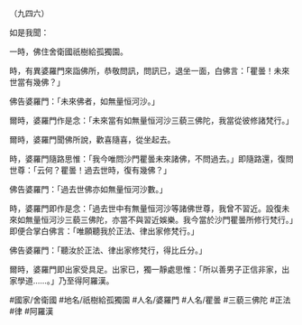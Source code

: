 （九四六）

如是我聞：

一時，佛住舍衛國祇樹給孤獨園。

時，有異婆羅門來詣佛所，恭敬問訊，問訊已，退坐一面，白佛言：「瞿曇！未來世當有幾佛？」

佛告婆羅門：「未來佛者，如無量恒河沙。」

爾時，婆羅門作是念：「未來當有如無量恒河沙三藐三佛陀，我當從彼修諸梵行。」

爾時，婆羅門聞佛所說，歡喜隨喜，從坐起去。

時，婆羅門隨路思惟：「我今唯問沙門瞿曇未來諸佛，不問過去。」即隨路還，復問世尊：「云何？瞿曇！過去世時，復有幾佛？」

佛告婆羅門：「過去世佛亦如無量恒河沙數。」

時，婆羅門即作是念：「過去世中有無量恒河沙等諸佛世尊，我曾不習近。設復未來如無量恒河沙三藐三佛陀，亦當不與習近娛樂。我今當於沙門瞿曇所修行梵行。」即便合掌白佛言：「唯願聽我於正法、律出家修梵行。」

佛告婆羅門：「聽汝於正法、律出家修梵行，得比丘分。」

爾時，婆羅門即出家受具足。出家已，獨一靜處思惟：「所以善男子正信非家，出家學道……。」乃至得阿羅漢。

#國家/舍衛國
#地名/祇樹給孤獨園
#人名/婆羅門
#人名/瞿曇
#三藐三佛陀
#正法
#律
#阿羅漢
